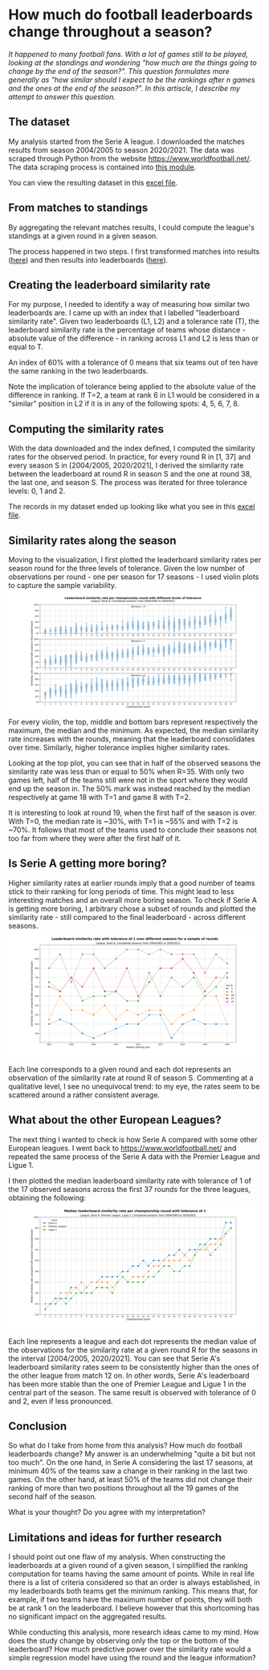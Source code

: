 # How much do football leaderboards change throughout a season?
_It happened to many football fans. With a lot of games still to be played, looking at the standings and wondering "how much are the things going to change by the end of the season?". This question formulates more generally as "how similar should I expect to be the rankings after n games and the ones at the end of the season?". In this artiscle, I describe my attempt to answer this question._

## The dataset
My analysis started from the Serie A league. I downloaded the matches results from season 2004/2005 to season 2020/2021. The data was scraped through Python from the website https://www.worldfootball.net/. The data scraping process is contained into [this module](data_download/worldfootball.py).

You can view the resulting dataset in this [excel file](saved_dataframes/Matches%20Data_Serie%20A.xlsx).

## From matches to standings
By aggregating the relevant matches results, I could compute the league's standings at a given round in a given season.

The process happened in two steps. I first transformed matches into results ([here](data_elaboration/results.py)) and then results into leaderboards ([here](data_elaboration/leaderboard.py)).

## Creating the leaderboard similarity rate
For my purpose, I needed to identify a way of measuring how similar two leaderboards are. I came up with an index that I labelled "leaderboard similarity rate". Given two leaderboards (L1, L2) and a tolerance rate (T), the leaderboard similarity rate is the percentage of teams whose distance - absolute value of the difference - in ranking across L1 and L2 is less than or equal to T.

An index of 60% with a tolerance of 0 means that six teams out of ten have the same ranking in the two leaderboards.

Note the implication of tolerance being applied to the absolute value of the difference in ranking. If T=2, a team at rank 6 in L1 would be considered in a "similar" position in L2 if it is in any of the following spots: 4, 5, 6, 7, 8.

## Computing the similarity rates
With the data downloaded and the index defined, I computed the similarity rates for the observed period. In practice, for every round R in [1, 37] and every season S in [2004/2005, 2020/2021], I derived the similarity rate between the leaderboard at round R in season S and the one at round 38, the last one, and season S. The process was iterated for three tolerance levels: 0, 1 and 2.

The records in my dataset ended up looking like what you see in this [excel file](saved_dataframes/Similarity%20Rates_Serie%20A.xlsx).

## Similarity rates along the season
Moving to the visualization, I first plotted the leaderboard similarity rates per season round for the three levels of tolerance. Given the low number of observations per round - one per season for 17 seasons - I used violin plots to capture the sample variability.
![](saved_plots/Similarity%20Rate%20per%20round_Serie%20A.png)
For every violin, the top, middle and bottom bars represent respectively the maximum, the median and the minimum. As expected, the median similarity rate increases with the rounds, meaning that the leaderboard consolidates over time. Similarly, higher tolerance implies higher similarity rates.

Looking at the top plot, you can see that in half of the observed seasons the similarity rate was less than or equal to 50% when R=35. With only two games left, half of the teams still were not in the sport where they would end up the season in. The 50% mark was instead reached by the median respectively at game 18 with T=1 and game 8 with T=2.

It is interesting to look at round 19, when the first half of the season is over. With T=0, the median rate is ~30%, with T=1 is ~55% and with T=2 is ~70%. It follows that most of the teams used to conclude their seasons not too far from where they were after the first half of it.

## Is Serie A getting more boring?
Higher similarity rates at earlier rounds imply that a good number of teams stick to their ranking for long periods of time. This might lead to less interesting matches and an overall more boring season. To check if Serie A is getting more boring, I arbitrary chose a subset of rounds and plotted the similarity rate - still compared to the final leaderboard - across different seasons.
![](saved_plots/Similarity%20Rate%20over%20time_Serie%20A_1.png)

Each line corresponds to a given round and each dot represents an observation of the similarity rate at round R of season S. Commenting at a qualitative level, I see no unequivocal trend: to my eye, the rates seem to be scattered around a rather consistent average.

## What about the other European Leagues?
The next thing I wanted to check is how Serie A compared with some other European leagues. I went back to https://www.worldfootball.net/ and repeated the same process of the Serie A data with the Premier League and Ligue 1.

I then plotted the median leaderboard similarity rate with tolerance of 1 of the 17 observed seasons across the first 37 rounds for the three leagues, obtaining the following:
![](saved_plots/Median%20similarity%20rate%20per%20round%20across%20leagues_Serie%20A,%20Premier%20League,%20Ligue%201_1.png)

Each line represents a league and each dot represents the median value of the observations for the similarity rate at a given round R for the seasons in the interval [2004/2005, 2020/2021]. You can see that Serie A's leaderboard similarity rates seem to be consistently higher than the ones of the other league from match 12 on. In other words, Serie A's leaderboard has been more stable than the one of Premier League and Ligue 1 in the central part of the season. The same result is observed with tolerance of 0 and 2, even if less pronounced.

## Conclusion
So what do I take from home from this analysis? How much do football leaderboards change? My answer is an underwhelming "quite a bit but not too much". On the one hand, in Serie A considering the last 17 seasons, at minimum 40% of the teams saw a change in their ranking in the last two games. On the other hand, at least 50% of the teams did not change their ranking of more than two positions throughout all the 19 games of the second half of the season.

What is your thought? Do you agree with my interpretation?

## Limitations and ideas for further research
I should point out one flaw of my analysis. When constructing the leaderboards at a given round of a given season, I simplified the ranking computation for teams having the same amount of points. While in real life there is a list of criteria considered so that an order is always established, in my leaderboards both teams get the minimum ranking. This means that, for example, if two teams have the maximum number of points, they will both be at rank 1 on the leaderboard. I believe however that this shortcoming has no significant impact on the aggregated results.

While conducting this analysis, more research ideas came to my mind. How does the study change by observing only the top or the bottom of the leaderboard? How much predictive power over the similarity rate would a simple regression model have using the round and the league information?